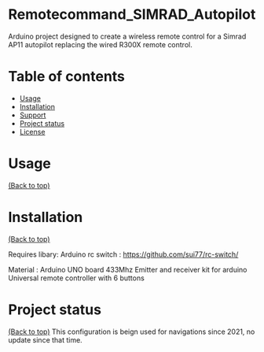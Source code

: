 # Remotecommand_SIMRAD_Autopilot

  Arduino project designed to create a wireless remote control for a Simrad AP11 autopilot replacing the wired R300X remote control.


# Table of contents

- [Usage](#usage)
- [Installation](#installation)
- [Support](#Support)
- [Project status](#Project-status)
- [License](#license)


# Usage

[(Back to top)](#table-of-contents)


# Installation

[(Back to top)](#table-of-contents)
  
  Requires libary:   Arduino rc switch : https://github.com/sui77/rc-switch/

  Material :
    Arduino UNO board
    433Mhz Emitter and receiver kit for arduino
    Universal remote controller with 6 buttons

# Project status

[(Back to top)](#table-of-contents)
    This configuration is beign used for navigations since 2021, no update since that time.
